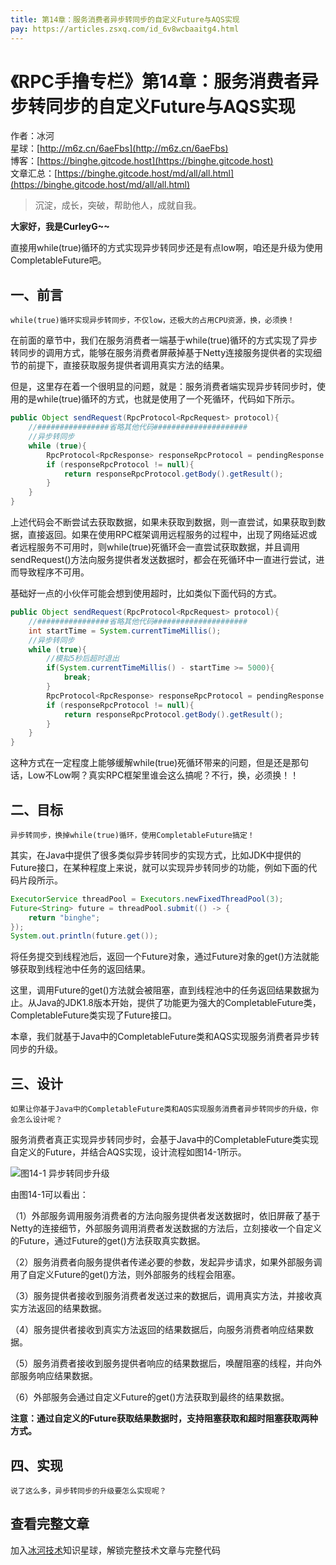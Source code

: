 ```yaml
---
title: 第14章：服务消费者异步转同步的自定义Future与AQS实现
pay: https://articles.zsxq.com/id_6v8wcbaaitg4.html
---
```


# 《RPC手撸专栏》第14章：服务消费者异步转同步的自定义Future与AQS实现

作者：冰河
<br/>星球：[http://m6z.cn/6aeFbs](http://m6z.cn/6aeFbs)
<br/>博客：[https://binghe.gitcode.host](https://binghe.gitcode.host)
<br/>文章汇总：[https://binghe.gitcode.host/md/all/all.html](https://binghe.gitcode.host/md/all/all.html)

> 沉淀，成长，突破，帮助他人，成就自我。

**大家好，我是CurleyG~~**

直接用while(true)循环的方式实现异步转同步还是有点low啊，咱还是升级为使用CompletableFuture吧。

## 一、前言

`while(true)循环实现异步转同步，不仅low，还极大的占用CPU资源，换，必须换！`

在前面的章节中，我们在服务消费者一端基于while(true)循环的方式实现了异步转同步的调用方式，能够在服务消费者屏蔽掉基于Netty连接服务提供者的实现细节的前提下，直接获取服务提供者调用真实方法的结果。

但是，这里存在着一个很明显的问题，就是：服务消费者端实现异步转同步时，使用的是while(true)循环的方式，也就是使用了一个死循环，代码如下所示。

```java
public Object sendRequest(RpcProtocol<RpcRequest> protocol){
	//################省略其他代码#####################
    //异步转同步
    while (true){
        RpcProtocol<RpcResponse> responseRpcProtocol = pendingResponse.remove(requestId);
        if (responseRpcProtocol != null){
            return responseRpcProtocol.getBody().getResult();
        }
    }
}
```

上述代码会不断尝试去获取数据，如果未获取到数据，则一直尝试，如果获取到数据，直接返回。如果在使用RPC框架调用远程服务的过程中，出现了网络延迟或者远程服务不可用时，则while(true)死循环会一直尝试获取数据，并且调用sendRequest()方法向服务提供者发送数据时，都会在死循环中一直进行尝试，进而导致程序不可用。

基础好一点的小伙伴可能会想到使用超时，比如类似下面代码的方式。

```java
public Object sendRequest(RpcProtocol<RpcRequest> protocol){
	//################省略其他代码#####################
    int startTime = System.currentTimeMillis();
    //异步转同步
    while (true){
        //模拟5秒后超时退出
        if(System.currentTimeMillis() - startTime >= 5000){
            break;
        }
        RpcProtocol<RpcResponse> responseRpcProtocol = pendingResponse.remove(requestId);
        if (responseRpcProtocol != null){
            return responseRpcProtocol.getBody().getResult();
        }
    }
}
```

这种方式在一定程度上能够缓解while(true)死循环带来的问题，但是还是那句话，Low不Low啊？真实RPC框架里谁会这么搞呢？不行，换，必须换！！

## 二、目标

`异步转同步，换掉while(true)循环，使用CompletableFuture搞定！`

其实，在Java中提供了很多类似异步转同步的实现方式，比如JDK中提供的Future接口，在某种程度上来说，就可以实现异步转同步的功能，例如下面的代码片段所示。

```java
ExecutorService threadPool = Executors.newFixedThreadPool(3);
Future<String> future = threadPool.submit(() -> {
    return "binghe";
});
System.out.println(future.get());
```

将任务提交到线程池后，返回一个Future对象，通过Future对象的get()方法就能够获取到线程池中任务的返回结果。

这里，调用Future的get()方法就会被阻塞，直到线程池中的任务返回结果数据为止。从Java的JDK1.8版本开始，提供了功能更为强大的CompletableFuture类，CompletableFuture类实现了Future接口。

本章，我们就基于Java中的CompletableFuture类和AQS实现服务消费者异步转同步的升级。

## 三、设计

`如果让你基于Java中的CompletableFuture类和AQS实现服务消费者异步转同步的升级，你会怎么设计呢？`

服务消费者真正实现异步转同步时，会基于Java中的CompletableFuture类实现自定义的Future，并结合AQS实现，设计流程如图14-1所示。

![图14-1 异步转同步升级](https://binghe.gitcode.host/assets/images/middleware/rpc/rpc-2022-10-10-001.png)

由图14-1可以看出：

（1）外部服务调用服务消费者的方法向服务提供者发送数据时，依旧屏蔽了基于Netty的连接细节，外部服务调用消费者发送数据的方法后，立刻接收一个自定义的Future，通过Future的get()方法获取真实数据。

（2）服务消费者向服务提供者传递必要的参数，发起异步请求，如果外部服务调用了自定义Future的get()方法，则外部服务的线程会阻塞。

（3）服务提供者接收到服务消费者发送过来的数据后，调用真实方法，并接收真实方法返回的结果数据。

（4）服务提供者接收到真实方法返回的结果数据后，向服务消费者响应结果数据。

（5）服务消费者接收到服务提供者响应的结果数据后，唤醒阻塞的线程，并向外部服务响应结果数据。

（6）外部服务会通过自定义Future的get()方法获取到最终的结果数据。

**注意：通过自定义的Future获取结果数据时，支持阻塞获取和超时阻塞获取两种方式。**

## 四、实现

`说了这么多，异步转同步的升级要怎么实现呢？`

## 查看完整文章

加入[冰河技术](http://m6z.cn/6aeFbs)知识星球，解锁完整技术文章与完整代码

